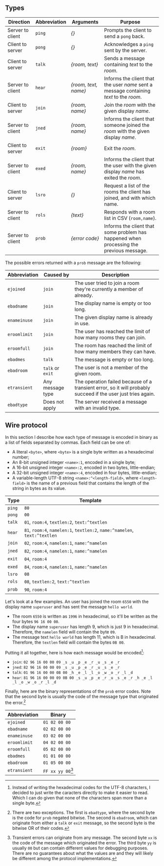 ## Types

| Direction        | Abbreviation | Arguments | Purpose |
| ---------------- | ------------ | --------- | ------- |
| Server to client | `ping`       | _{}_ | Prompts the client to send a `pong` back.
| Client to server | `pong`       | _{}_ | Acknowledges a `ping` sent by the server.
| Client to server | `talk`       | _{room, text}_ | Sends a message containing _text_ to the _room_.
| Server to client | `hear`       | _{room, text, name}_ | Informs the client that the user _name_ sent a message containing _text_ to the _room_.
| Client to server | `join`       | _{room, name}_ | Join the _room_ with the given display _name_.
| Server to client | `jned`       | _{room, name}_ | Informs the client that someone joined the _room_ with the given display _name_.
| Client to server | `exit`       | _{room}_  | Exit the _room_.
| Server to client | `exed`       | _{room, name}_ | Informs the client that the user with the given display _name_ has exited the _room_.
| Client to server | `lsro`       | _{}_ | Request a list of the rooms the client has joined, and with which name.
| Server to client | `rols`       | _{text}_ | Responds with a room list in CSV (`room,name`).
| Server to client | `prob`       | _{error code}_ | Informs the client that some problem has happened when processing the previous message.

The possible errors returned with a `prob` message are the following:

| Abbreviation | Caused by        | Description |
| ------------ | ---------------- | - |
| `ejoined`    | `join`           | The user tried to join a room they're currently a member of already.
| `ebadname`   | `join`           | The display name is empty or too long.
| `enameinuse` | `join`           | The given display name is already in use.
| `eroomlimit` | `join`           | The user has reached the limit of how many rooms they can join.
| `eroomfull`  | `join`           | The room has reached the limit of how many members they can have.
| `ebadmes`    | `talk`           | The message is empty or too long.
| `ebadroom`   | `talk` or `exit` | The user is not a member of the given room.
| `etransient` | Any message type | The operation failed because of a transient error, so it will probably succeed if the user just tries again.
| `ebadtype`   | Does not apply   | The server received a message with an invalid type.


## Wire protocol

In this section I describe how each type of message is encoded in binary as a list of fields separated by commas.
Each field can be one of:
- A literal `<byte>`, where `<byte>` is a single byte written as a hexadecimal number;
- An 8-bit unsigned integer `<name>:1`, encoded in a single byte;
- A 16-bit unsigned integer `<name>:2`, encoded in two bytes, little-endian;
- A 32-bit unsigned integer `<name>:4`, encoded in four bytes, little-endian;
- A variable-length UTF-8 string `<name>:^<length-field>`, where `<length-field>` is the name of a previous field that contains the length of the string in bytes as its value.

| Type   | Template |
| ------ | - |
| `ping` | `80` |
| `pong` | `00` |
| `talk` | `01`, `room:4`, `textlen:2`, `text:^textlen` |
| `hear` | `81`, `room:4`, `namelen:1`, `textlen:2`, `name:^namelen`, `text:^textlen` |
| `join` | `02`, `room:4`, `namelen:1`, `name:^namelen` |
| `jned` | `82`, `room:4`, `namelen:1`, `name:^namelen` |
| `exit` | `04`, `room:4` |
| `exed` | `84`, `room:4`, `namelen:1`, `name:^namelen` |
| `lsro` | `08` |
| `rols` | `08`, `textlen:2`, `text:^textlen` |
| `prob` | `90`, `room:4` |

Let's look at a few examples. An user has joined the room `6550` with the display name `superuser` and has sent the message `hello world`.
- The room `6550` is written as `1996` in hexadecimal, so it'll be written as the four bytes `96 16 00 00`.
- The display name `superuser` has length 9, which is just 9 in hexadecimal. Therefore, the `namelen` field will contain the byte `09`.
- The message text `hello world` has length 11, which is B in hexadecimal. Therefore, the `textlen` field will contain the bytes `0B 00`.

Putting it all together, here is how each message would be encoded[^1]:
- `join`: `02 96 16 00 00 09 _s _u _p _e _r _u _s _e _r`
- `jned`: `82 96 16 00 00 09 _s _u _p _e _r _u _s _e _r`
- `talk`: `01 96 16 00 00 0B 00 _h _e _l _l _o _w _o _r _l _d`
- `hear`: `81 96 16 00 00 09 0B 00 _s _u _p _e _r _u _s _e _r _h _e _l _l _o _w _o _r _l _d`

[^1]: Instead of writing the hexadecimal codes for the UTF-8 characters, I decided to just write the caracters directly to make it easier to read.
Which I can do given that none of the characters span more than a single byte.

Finally, here are the binary representations of the `prob` error codes.
Note that the second byte is usually the code of the message type that originated the error.[^2]

| Abbreviation | Binary        |
| ------------ | ------------- |
| `ejoined`    | `01 02 00 00` |
| `ebadname`   | `02 02 00 00` |
| `enameinuse` | `03 02 00 00` |
| `eroomlimit` | `04 02 00 00` |
| `eroomfull`  | `05 02 00 00` |
| `ebadmes`    | `01 01 00 00` |
| `ebadroom`   | `01 05 00 00` |
| `etransient` | `FF xx yy 00`[^3] |

[^2]: There are two exceptions.
The first is `ebadtype`, where the second byte is the code for `prob` negated bitwise.
The second is `ebadroom`, which can originate from either a `talk` or `exit` message, so the second byte is the bitwise OR of their codes.

[^3]: Transient errors can originate from any message.
The second byte `xx` is the code of the message which originated the error.
The third byte `yy` is usually `00` but can contain different values for debugging purposes.
There are no guarantees about what the values are and they will likely be different among the protocol implementations.